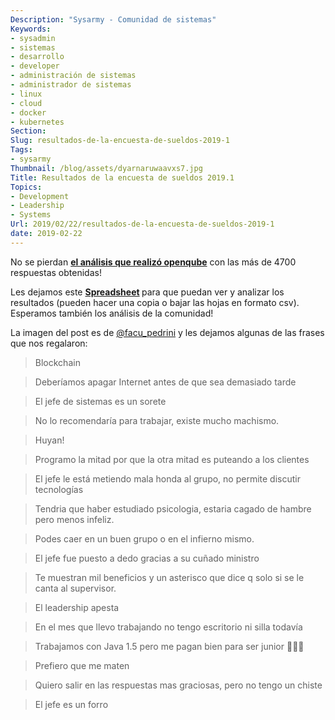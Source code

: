 ```yaml
---
Description: "Sysarmy - Comunidad de sistemas"
Keywords:
- sysadmin 
- sistemas
- desarrollo
- developer
- administración de sistemas
- administrador de sistemas
- linux
- cloud
- docker
- kubernetes
Section: 
Slug: resultados-de-la-encuesta-de-sueldos-2019-1
Tags:
- sysarmy
Thumbnail: /blog/assets/dyarnaruwaavxs7.jpg
Title: Resultados de la encuesta de sueldos 2019.1
Topics:
- Development
- Leadership
- Systems
Url: 2019/02/22/resultados-de-la-encuesta-de-sueldos-2019-1
date: 2019-02-22
---
```


<p>No se pierdan <a href="https://openqube.io/sueldos"><strong>el análisis que realizó openqube</strong></a> con las más de 4700 respuestas obtenidas!</p>
<p>Les dejamos este <strong><a href="https://docs.google.com/spreadsheets/d/1vSDayPh18LCMKmkM9jo2OyrHWaxp87qg8_AViv2bygw/edit?usp=sharing">Spreadsheet</a> </strong>para que puedan ver y analizar los resultados (pueden hacer una copia o bajar las hojas en formato csv). Esperamos también los análisis de la comunidad!</p>
<p>La imagen del post es de <a href="https://twitter.com/facu_pedrini/status/1089918623148314625/" target="_blank" rel="noopener noreferrer">@facu_pedrini</a> y les dejamos algunas de las frases que nos regalaron:</p>
<blockquote><p>Blockchain</p></blockquote>
<blockquote><p>Deberíamos apagar Internet antes de que sea demasiado tarde</p></blockquote>
<blockquote><p>El jefe de sistemas es un sorete</p></blockquote>
<blockquote><p>No lo recomendaría para trabajar, existe mucho machismo.</p></blockquote>
<blockquote><p>Huyan!</p></blockquote>
<blockquote><p>Programo la mitad por que la otra mitad es puteando a los clientes</p></blockquote>
<blockquote><p>El jefe le está metiendo mala honda al grupo, no permite discutir tecnologías</p></blockquote>
<blockquote><p>Tendria que haber estudiado psicologia, estaria cagado de hambre pero menos infeliz.</p></blockquote>
<blockquote><p>Podes caer en un buen grupo o en el infierno mismo.</p></blockquote>
<blockquote><p>El jefe fue puesto a dedo gracias a su cuñado ministro</p></blockquote>
<blockquote><p>Te muestran mil beneficios y un asterisco que dice q solo si se le canta al supervisor.</p></blockquote>
<blockquote><p>El leadership apesta</p></blockquote>
<blockquote><p>En el mes que llevo trabajando no tengo escritorio ni silla todavía</p></blockquote>
<blockquote><p>Trabajamos con Java 1.5 pero me pagan bien para ser junior 🤷🏽‍♂️</p></blockquote>
<blockquote><p>Prefiero que me maten</p></blockquote>
<blockquote><p>Quiero salir en las respuestas mas graciosas, pero no tengo un chiste</p></blockquote>
<blockquote><p>El jefe es un forro</p></blockquote>
